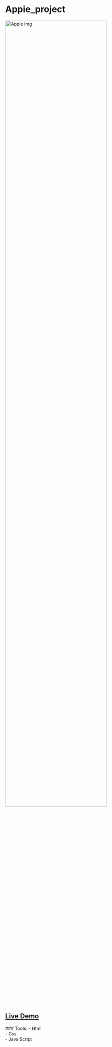 # Appie_project
<img src="https://user-images.githubusercontent.com/102685868/213194058-bb201743-7812-43af-8ba5-cfcb617b1e1d.png" alt="Appie Img" width=80% >
<h2><a href="https://eslam80.github.io/Appie_project/">Live Demo</a></h2>
### Tools:
- Html<br>
- Css<br>
- Java Script
